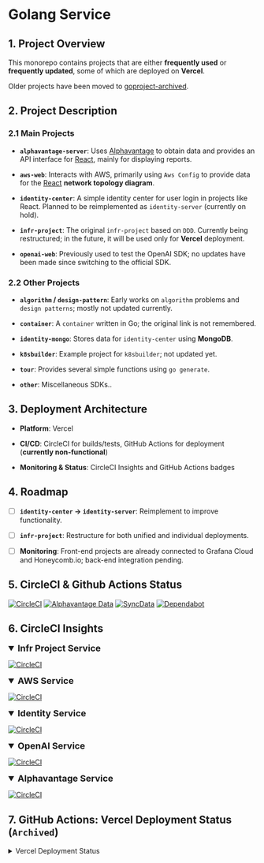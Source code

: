 # Golang Service

## 1. Project Overview

This monorepo contains projects that are either **frequently used** or **frequently updated**, some of which are deployed on **Vercel**.

Older projects have been moved to [goproject-archived](https://github.com/futugyou/goproject-archived).

## 2. Project Description

### 2.1 Main Projects

- **`alphavantage-server`**: Uses [Alphavantage](https://www.alphavantage.co/premium/) to obtain data and provides an API interface for [React](https://github.com/futugyou/react-project), mainly for displaying reports.

- **`aws-web`**: Interacts with AWS, primarily using `Aws Config` to provide data for the [React](https://github.com/futugyou/react-project) **network topology diagram**.

- **`identity-center`**: A simple identity center for user login in projects like React. Planned to be reimplemented as `identity-server` (currently on hold).

- **`infr-project`**: The original `infr-project` based on `DDD`. Currently being restructured; in the future, it will be used only for **Vercel** deployment.

- **`openai-web`**: Previously used to test the OpenAI SDK; no updates have been made since switching to the official SDK.

### 2.2 Other Projects

- **`algorithm` / `design-pattern`**: Early works on `algorithm` problems and `design patterns`; mostly not updated currently.

- **`container`**: A `container` written in Go; the original link is not remembered.

- **`identity-mongo`**: Stores data for `identity-center` using **MongoDB**.

- **`k8sbuilder`**: Example project for `k8sbuilder`; not updated yet.

- **`tour`**: Provides several simple functions using `go generate`.

- **`other`**: Miscellaneous SDKs..

## 3. Deployment Architecture

- **Platform**: Vercel

- **CI/CD**: CircleCI for builds/tests, GitHub Actions for deployment (**currently non-functional**)

- **Monitoring & Status**: CircleCI Insights and GitHub Actions badges

## 4. Roadmap

- [ ] **`identity-center` → `identity-server`**: Reimplement to improve functionality.

- [ ] **`infr-project`**: Restructure for both unified and individual deployments.

- [ ] **Monitoring**: Front-end projects are already connected to Grafana Cloud and Honeycomb.io; back-end integration pending.

## 5. CircleCI & Github Actions Status

[![CircleCI](https://dl.circleci.com/status-badge/img/gh/futugyou/goproject/tree/master.svg?style=svg)](https://dl.circleci.com/status-badge/redirect/gh/futugyou/goproject/tree/master)
[![Alphavantage Data](https://github.com/futugyou/goproject/actions/workflows/alphavantage-data.yml/badge.svg)](https://github.com/futugyou/goproject/actions/workflows/alphavantage-data.yml)
[![SyncData](https://github.com/futugyou/goproject/actions/workflows/syncdata.yml/badge.svg?branch=master)](https://github.com/futugyou/goproject/actions/workflows/syncdata.yml)
[![Dependabot](https://github.com/futugyou/goproject/actions/workflows/dependabot-auto.yml/badge.svg)](https://github.com/futugyou/goproject/actions/workflows/dependabot-auto.yml)

## 6. CircleCI Insights

<details open>

<summary style="font-size: 18px; font-weight: bold;">Infr Project Service</summary>

[![CircleCI](https://dl.circleci.com/insights-snapshot/gh/futugyou/goproject/master/infr-project/badge.svg?window=30d)](https://app.circleci.com/insights/github/futugyou/goproject/workflows/infr-project/overview?branch=master&reporting-window=last-30-days&insights-snapshot=true)

</details>

<details open>

<summary style="font-size: 18px; font-weight: bold;">AWS Service</summary>

[![CircleCI](https://dl.circleci.com/insights-snapshot/gh/futugyou/goproject/master/aws-web/badge.svg?window=30d)](https://app.circleci.com/insights/github/futugyou/goproject/workflows/aws-web/overview?branch=master&reporting-window=last-30-days&insights-snapshot=true)

</details>

<details open>

<summary style="font-size: 18px; font-weight: bold;">Identity Service</summary>

[![CircleCI](https://dl.circleci.com/insights-snapshot/gh/futugyou/goproject/master/identity-center/badge.svg?window=30d)](https://app.circleci.com/insights/github/futugyou/goproject/workflows/identity-center/overview?branch=master&reporting-window=last-30-days&insights-snapshot=true)

</details>

<details open>

<summary style="font-size: 18px; font-weight: bold;">OpenAI Service</summary>

[![CircleCI](https://dl.circleci.com/insights-snapshot/gh/futugyou/goproject/master/openai-web/badge.svg?window=30d)](https://app.circleci.com/insights/github/futugyou/goproject/workflows/openai-web/overview?branch=master&reporting-window=last-30-days&insights-snapshot=true)

</details>

<details open>

<summary style="font-size: 18px; font-weight: bold;">Alphavantage Service</summary>

[![CircleCI](https://dl.circleci.com/insights-snapshot/gh/futugyou/goproject/master/alphavantage-server/badge.svg?window=30d)](https://app.circleci.com/insights/github/futugyou/goproject/workflows/alphavantage-server/overview?branch=master&reporting-window=last-30-days&insights-snapshot=true)

</details>

## 7. GitHub Actions: Vercel Deployment Status (`Archived`)

<details>

<summary>Vercel Deployment Status</summary>

> [!CAUTION]
> Due to a problem with `Vercel Cli`, the following action is `no longer available`.

[![AWS Preview](https://github.com/futugyou/goproject/actions/workflows/aws-vercel-preview.yaml/badge.svg)](https://github.com/futugyou/goproject/actions/workflows/aws-vercel-preview.yaml)
[![AWS Production](https://github.com/futugyou/goproject/actions/workflows/aws-vercel-production.yaml/badge.svg?branch=master)](https://github.com/futugyou/goproject/actions/workflows/aws-vercel-production.yaml)

[![Identity Preview](https://github.com/futugyou/goproject/actions/workflows/identity-vercel-preview.yaml/badge.svg)](https://github.com/futugyou/goproject/actions/workflows/identity-vercel-preview.yaml)
[![Identity Production](https://github.com/futugyou/goproject/actions/workflows/identity-vercel-production.yaml/badge.svg?branch=master)](https://github.com/futugyou/goproject/actions/workflows/identity-vercel-production.yaml)

[![OpenAI Preview](https://github.com/futugyou/goproject/actions/workflows/openAI-vercel-preview.yaml/badge.svg)](https://github.com/futugyou/goproject/actions/workflows/openAI-vercel-preview.yaml)
[![OpenAI Production](https://github.com/futugyou/goproject/actions/workflows/openAI-vercel-production.yaml/badge.svg?branch=master)](https://github.com/futugyou/goproject/actions/workflows/openAI-vercel-production.yaml)

[![Infr Project Preview](https://github.com/futugyou/goproject/actions/workflows/project-vercel-preview.yaml/badge.svg)](https://github.com/futugyou/goproject/actions/workflows/project-vercel-preview.yaml)
[![Infr Project Production](https://github.com/futugyou/goproject/actions/workflows/project-vercel-production.yaml/badge.svg?branch=master)](https://github.com/futugyou/goproject/actions/workflows/project-vercel-production.yaml)

[![Alphavantage Preview](https://github.com/futugyou/goproject/actions/workflows/alphavantage-preview.yaml/badge.svg)](https://github.com/futugyou/goproject/actions/workflows/alphavantage-preview.yaml)
[![Alphavantage Production](https://github.com/futugyou/goproject/actions/workflows/alphavantage-production.yaml/badge.svg?branch=master)](https://github.com/futugyou/goproject/actions/workflows/alphavantage-production.yaml)

</details>
